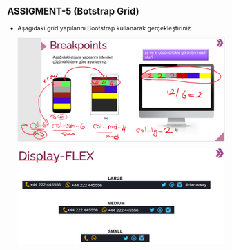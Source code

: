 ## ASSIGMENT-5 (Botstrap Grid)

- Aşağıdaki grid yapılarını Bootstrap kullanarak gerçekleştiriniz.

  ![Grid](./bt-grid1.png)

  ![Footer](./bt-grid2.png)
